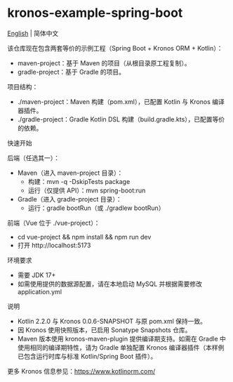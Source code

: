 # kronos-example-spring-boot

[English](./README.md) | 简体中文

该仓库现在包含两套等价的示例工程（Spring Boot + Kronos ORM + Kotlin）：

- maven-project：基于 Maven 的项目（从根目录原工程复制）。
- gradle-project：基于 Gradle 的项目。

项目结构：
- ./maven-project：Maven 构建（pom.xml），已配置 Kotlin 与 Kronos 编译器插件。
- ./gradle-project：Gradle Kotlin DSL 构建（build.gradle.kts），已配置等价的依赖。

快速开始

后端（任选其一）：
- Maven（进入 maven-project 目录）：
  - 构建：mvn -q -DskipTests package
  - 运行（仅提供 API）：mvn spring-boot:run
- Gradle（进入 gradle-project 目录）：
  - 运行：gradle bootRun（或 ./gradlew bootRun）

前端（Vue 位于 ./vue-project）：
- cd vue-project && npm install && npm run dev
- 打开 http://localhost:5173

环境要求
- 需要 JDK 17+
- 如需使用提供的数据源配置，请在本地启动 MySQL 并根据需要修改 application.yml

说明
- Kotlin 2.2.0 与 Kronos 0.0.6-SNAPSHOT 与原 pom.xml 保持一致。
- 因 Kronos 使用快照版本，已启用 Sonatype Snapshots 仓库。
- Maven 版本使用 kronos-maven-plugin 提供编译期支持。如需在 Gradle 中使用相同的编译期特性，请为 Gradle 单独配置 Kronos 编译器插件（本样例已包含运行时库与标准 Kotlin/Spring Boot 插件）。

更多 Kronos 信息参见：https://www.kotlinorm.com/
